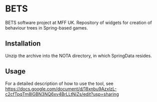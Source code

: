 # BETS
BETS software project at MFF UK. Repository of widgets for creation of behaviour trees in Spring-based games.

## Installation
Unzip the archive into the NOTA directory, in which SpringData resides.

## Usage
For a detailed description of how to use the tool, see https://docs.google.com/document/d/18xnbu9AzxlzL-c2cfTpqTm8lGBN3NQ6xv4BrLLtNiZs/edit?usp=sharing